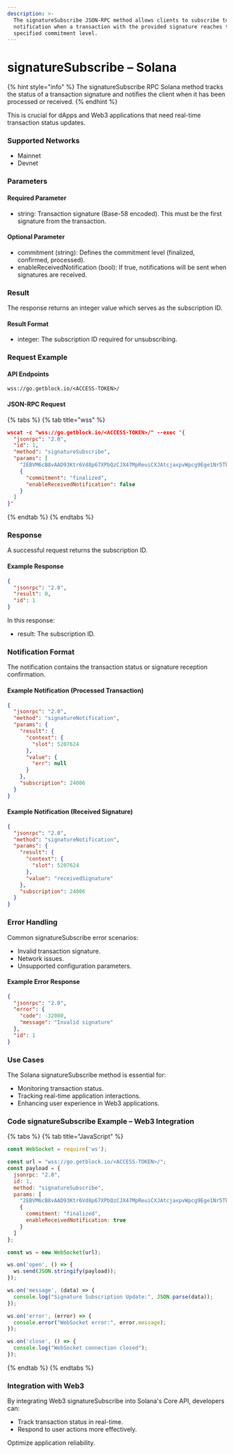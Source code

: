 ```yaml
---
description: >-
  The signatureSubscribe JSON-RPC method allows clients to subscribe to a single
  notification when a transaction with the provided signature reaches the
  specified commitment level.
---
```


# signatureSubscribe – Solana

{% hint style="info" %}
The signatureSubscribe RPC Solana method tracks the status of a transaction signature and notifies the client when it has been processed or received.&#x20;
{% endhint %}

This is crucial for dApps and Web3 applications that need real-time transaction status updates.

### Supported Networks

* Mainnet
* Devnet

### Parameters

#### Required Parameter

* string: Transaction signature (Base-58 encoded). This must be the first signature from the transaction.

#### Optional Parameter

* commitment (string): Defines the commitment level (finalized, confirmed, processed).
* enableReceivedNotification (bool): If true, notifications will be sent when signatures are received.

### Result

The response returns an integer value which serves as the subscription ID.

#### Result Format

* integer: The subscription ID required for unsubscribing.

### Request Example

#### API Endpoints

```
wss://go.getblock.io/<ACCESS-TOKEN>/
```

#### JSON-RPC Request

{% tabs %}
{% tab title="wss" %}
```json
wscat -c "wss://go.getblock.io/<ACCESS-TOKEN>/" --exec '{
  "jsonrpc": "2.0",
  "id": 1,
  "method": "signatureSubscribe",
  "params": [
    "2EBVM6cB8vAAD93Ktr6Vd8p67XPbQzCJX47MpReuiCXJAtcjaxpvWpcg9Ege1Nr5Tk3a2GFrByT7WPBjdsTycY9b",
    {
      "commitment": "finalized",
      "enableReceivedNotification": false
    }
  ]
}'
```
{% endtab %}
{% endtabs %}

### Response

A successful request returns the subscription ID.

#### Example Response

```json
{
  "jsonrpc": "2.0",
  "result": 0,
  "id": 1
}
```

In this response:

* result: The subscription ID.

### Notification Format

The notification contains the transaction status or signature reception confirmation.

#### Example Notification (Processed Transaction)

```json
{
  "jsonrpc": "2.0",
  "method": "signatureNotification",
  "params": {
    "result": {
      "context": {
        "slot": 5207624
      },
      "value": {
        "err": null
      }
    },
    "subscription": 24006
  }
}
```

#### Example Notification (Received Signature)

```json
{
  "jsonrpc": "2.0",
  "method": "signatureNotification",
  "params": {
    "result": {
      "context": {
        "slot": 5207624
      },
      "value": "receivedSignature"
    },
    "subscription": 24006
  }
}
```

### Error Handling

Common signatureSubscribe error scenarios:

* Invalid transaction signature.
* Network issues.
* Unsupported configuration parameters.

#### Example Error Response

```json
{
  "jsonrpc": "2.0",
  "error": {
    "code": -32000,
    "message": "Invalid signature"
  },
  "id": 1
}
```

### Use Cases

The Solana signatureSubscribe method is essential for:

* Monitoring transaction status.
* Tracking real-time application interactions.
* Enhancing user experience in Web3 applications.

### Code signatureSubscribe Example – Web3 Integration

{% tabs %}
{% tab title="JavaScript" %}
```javascript
const WebSocket = require('ws');

const url = "wss://go.getblock.io/<ACCESS-TOKEN>/";
const payload = {
  jsonrpc: "2.0",
  id: 1,
  method: "signatureSubscribe",
  params: [
    "2EBVM6cB8vAAD93Ktr6Vd8p67XPbQzCJX47MpReuiCXJAtcjaxpvWpcg9Ege1Nr5Tk3a2GFrByT7WPBjdsTycY9b",
    {
      commitment: "finalized",
      enableReceivedNotification: true
    }
  ]
};

const ws = new WebSocket(url);

ws.on('open', () => {
  ws.send(JSON.stringify(payload));
});

ws.on('message', (data) => {
  console.log("Signature Subscription Update:", JSON.parse(data));
});

ws.on('error', (error) => {
  console.error("WebSocket error:", error.message);
});

ws.on('close', () => {
  console.log("WebSocket connection closed");
});

```
{% endtab %}
{% endtabs %}

### Integration with Web3

By integrating Web3 signatureSubscribe into Solana's Core API, developers can:

* Track transaction status in real-time.
* Respond to user actions more effectively.

Optimize application reliability.
